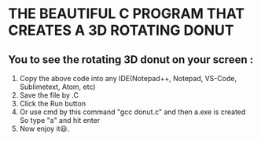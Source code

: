 # THE BEAUTIFUL C PROGRAM THAT CREATES A 3D ROTATING DONUT

## You to see the rotating 3D donut on your screen :

1. Copy the above code into any IDE(Notepad++, Notepad, VS-Code, Sublimetext, Atom, etc)
2. Save the file by .C
3. Click the Run button 
4. Or use cmd by this command "gcc donut.c" and then a.exe is created So type "a" and hit enter
5. Now enjoy it😃.
